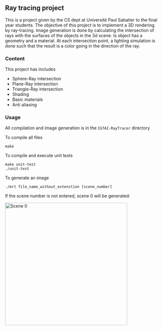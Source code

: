 ## Ray tracing project

This is a project given by the CS dept at Université Paul Sabatier to the final year students. The objective of this project is to implement a 3D rendering by ray-tracing. Image generation is done by calculating the intersection of rays with the surfaces of the objects in the 3d scene. Is object has a geometry and a material. At each intersection point, a lighting simulation is done such that the result is a color going in the direction of the ray.

### Content

This project has includes

* Sphere-Ray intersection
* Plane-Ray intersection
* Triangle-Ray intersection
* Shading
* Basic materials
* Anti aliasing


### Usage

All compilation and image generation is in the `IGTAI-RayTracer` directory

To compile all files
```
make
```

To compile and execute unit tests
```
make unit-test
./unit-test
```

To generate an image
```
./mrt file_name_without_extenstion [scene_number]
```
If the scene number is not entered, scene 0 will be generated:

<img src="https://raw.githubusercontent.com/RainAlexandra/TP_IGTAI/master/myImgs/tp32-scene0.png" width="400" title="Scene 0">
